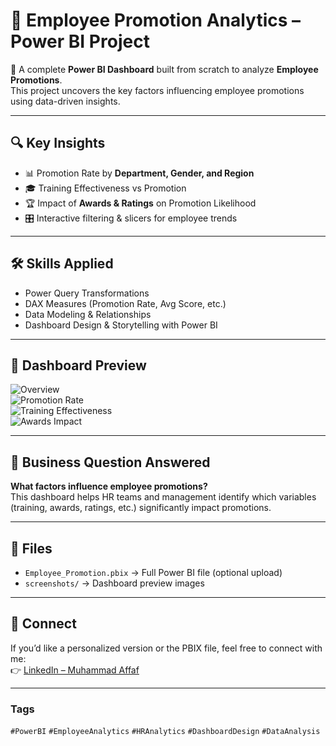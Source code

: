 # 💼 Employee Promotion Analytics – Power BI Project

🚀 A complete **Power BI Dashboard** built from scratch to analyze **Employee Promotions**.  
This project uncovers the key factors influencing employee promotions using data-driven insights.  

---

## 🔍 Key Insights
- 📊 Promotion Rate by **Department, Gender, and Region**  
- 🎓 Training Effectiveness vs Promotion  
- 🏆 Impact of **Awards & Ratings** on Promotion Likelihood  
- 🎛️ Interactive filtering & slicers for employee trends  

---

## 🛠️ Skills Applied
- Power Query Transformations  
- DAX Measures (Promotion Rate, Avg Score, etc.)  
- Data Modeling & Relationships  
- Dashboard Design & Storytelling with Power BI  

---

## 📸 Dashboard Preview
![Overview](./screenshots/overview.png)  
![Promotion Rate](./screenshots/promotion_rate.png)  
![Training Effectiveness](./screenshots/training_vs_promotion.png)  
![Awards Impact](./screenshots/awards_impact.png)  

---

## 🎯 Business Question Answered
**What factors influence employee promotions?**  
This dashboard helps HR teams and management identify which variables (training, awards, ratings, etc.) significantly impact promotions.  

---

## 📂 Files
- `Employee_Promotion.pbix` → Full Power BI file (optional upload)  
- `screenshots/` → Dashboard preview images  

---

## 🔗 Connect
If you’d like a personalized version or the PBIX file, feel free to connect with me:  
👉 [LinkedIn – Muhammad Affaf](https://www.linkedin.com/in/muhammadaffaf/)  

---

### Tags
`#PowerBI` `#EmployeeAnalytics` `#HRAnalytics` `#DashboardDesign` `#DataAnalysis`
